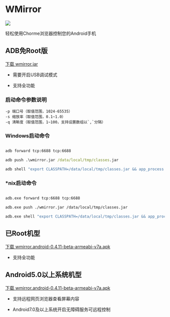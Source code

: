 # WMirror

[![](https://img.shields.io/badge/WMirror-v0.4.11-green.svg)](https://github.com/tuuzed/WMirror)

轻松使用Chorme浏览器控制您的Android手机


## ADB免Root版


[下载 wmirror.jar](https://github.com/tuuzed/WMirror/releases/download/v0.4.11-beta/wmirror.jar)

- 需要开启USB调试模式

- 支持全功能

### 启动命令参数说明

```
-p 端口号（取值范围，1024-65535）
-s 缩放率（取值范围，0.1~1.0）
-q 清晰度（取值范围，1~100，支持设置数组以`,`分隔）
```
### Windows启动命令

```bat

adb forward tcp:6688 tcp:6688

adb push .\wmirror.jar /data/local/tmp/classes.jar

adb shell "export CLASSPATH=/data/local/tmp/classes.jar && app_process /data/local/tmp wmirror.ProcessMain -p 6688 -s 0.5 -q 100"

```

### *nix启动命令

```sh

adb.exe forward tcp:6688 tcp:6688

adb.exe push ./wmirror.jar /data/local/tmp/classes.jar

adb.exe shell "export CLASSPATH=/data/local/tmp/classes.jar && app_process /data/local/tmp wmirror.ProcessMain -p 6688 -s 0.5 -q 100"

```



## 已Root机型


[下载 wmirror.android-0.4.11-beta-armeabi-v7a.apk](https://github.com/tuuzed/WMirror/releases/download/v0.4.11-beta/wmirror.android-0.4.11-beta-armeabi-v7a.apk)

- 支持全功能

## Android5.0以上系统机型

[下载 wmirror.android-0.4.11-beta-armeabi-v7a.apk](https://github.com/tuuzed/WMirror/releases/download/v0.4.11-beta/wmirror.android-0.4.11-beta-armeabi-v7a.apk)

- 支持远程网页浏览器查看屏幕内容

- Android7.0及以上系统开启无障碍服务可远程控制

